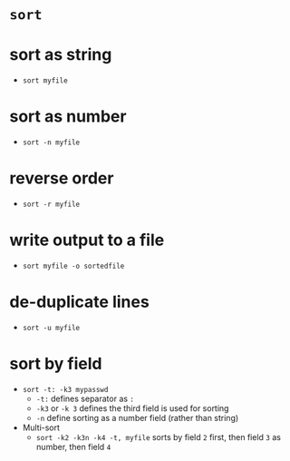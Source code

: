 # `sort`

# sort as string
* `sort myfile`

# sort as number
* `sort -n myfile`

# reverse order
* `sort -r myfile`

# write output to a file
* `sort myfile -o sortedfile`

# de-duplicate lines
* `sort -u myfile`

# sort by field
* `sort -t: -k3 mypasswd`
  * `-t:` defines separator as `:`
  * `-k3` or `-k 3` defines the third field is used for sorting
  * `-n` define sorting as a number field (rather than string)
* Multi-sort
  * `sort -k2 -k3n -k4 -t, myfile` sorts by field `2` first, then field `3` as number, then field `4`
